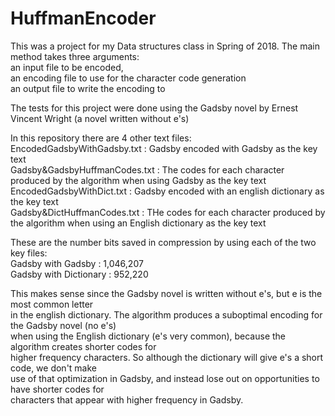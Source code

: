 # HuffmanEncoder

This was a project for my Data structures class in Spring of 2018. The main method takes three arguments:   
an input file to be encoded,  
an encoding file to use for the character code generation  
an output file to write the encoding to  

The tests for this project were done using the Gadsby novel by Ernest Vincent Wright (a novel written without e's)  

In this repository there are 4 other text files:  
EncodedGadsbyWithGadsby.txt    : Gadsby encoded with Gadsby as the key text  
Gadsby&GadsbyHuffmanCodes.txt  : The codes for each character produced by the algorithm when using Gadsby as the key text  
EncodedGadsbyWithDict.txt      : Gadsby encoded with an english dictionary as the key text  
Gadsby&DictHuffmanCodes.txt    : THe codes for each character produced by the algorithm when using an English dictionary as the key text  

These are the number bits saved in compression by using each of the two key files:  
Gadsby with Gadsby     : 1,046,207  
Gadsby with Dictionary :  952,220  

This makes sense since the Gadsby novel is written without e's, but e is the most common letter  
in the english dictionary. The algorithm produces a suboptimal encoding for the Gadsby novel (no e's)   
when using the English dictionary (e's very common), because the algorithm creates shorter codes for   
higher frequency characters. So although the dictionary will give e's a short code, we don't make   
use of that optimization in Gadsby, and instead lose out on opportunities to have shorter codes for   
characters that appear with higher frequency in Gadsby.   
